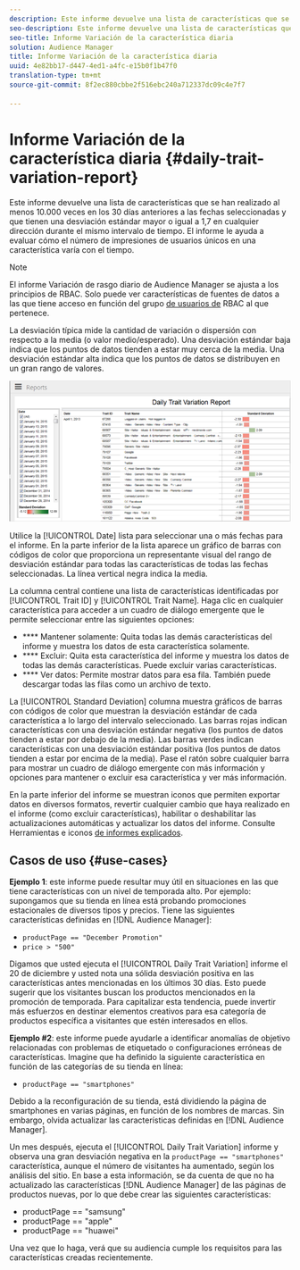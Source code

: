 ```yaml
---
description: Este informe devuelve una lista de características que se han realizado al menos 10.000 veces en los 30 días anteriores a las fechas seleccionadas y que tienen una desviación estándar mayor o igual a 1,7 en cualquier dirección durante el mismo intervalo de tiempo. El informe le ayuda a evaluar cómo el número de impresiones de usuarios únicos en una característica varía con el tiempo.
seo-description: Este informe devuelve una lista de características que se han realizado al menos 10.000 veces en los 30 días anteriores a las fechas seleccionadas y que tienen una desviación estándar mayor o igual a 1,7 en cualquier dirección durante el mismo intervalo de tiempo. El informe le ayuda a evaluar cómo el número de impresiones de usuarios únicos en una característica varía con el tiempo.
seo-title: Informe Variación de la característica diaria
solution: Audience Manager
title: Informe Variación de la característica diaria
uuid: 4e82bb17-d447-4ed1-a4fc-e15b0f1b47f0
translation-type: tm+mt
source-git-commit: 8f2ec880cbbe2f516ebc240a712337dc09c4e7f7

---
```



# Informe Variación de la característica diaria {#daily-trait-variation-report}

Este informe devuelve una lista de características que se han realizado al menos 10.000 veces en los 30 días anteriores a las fechas seleccionadas y que tienen una desviación estándar mayor o igual a 1,7 en cualquier dirección durante el mismo intervalo de tiempo. El informe le ayuda a evaluar cómo el número de impresiones de usuarios únicos en una característica varía con el tiempo.

>[!NOTE]
>
>El informe Variación de rasgo diario de Audience Manager se ajusta a los principios de RBAC. Solo puede ver características de fuentes de datos a las que tiene acceso en función del grupo [de usuarios de](/help/using/features/administration/administration-overview.md) RBAC al que pertenece.

La desviación típica mide la cantidad de variación o dispersión con respecto a la media (o valor medio/esperado). Una desviación estándar baja indica que los puntos de datos tienden a estar muy cerca de la media. Una desviación estándar alta indica que los puntos de datos se distribuyen en un gran rango de valores.

![](assets/daily_trait_variation.png)

Utilice la [!UICONTROL Date] lista para seleccionar una o más fechas para el informe. En la parte inferior de la lista aparece un gráfico de barras con códigos de color que proporciona un representante visual del rango de desviación estándar para todas las características de todas las fechas seleccionadas. La línea vertical negra indica la media.

La columna central contiene una lista de características identificadas por [!UICONTROL Trait ID] y [!UICONTROL Trait Name]. Haga clic en cualquier característica para acceder a un cuadro de diálogo emergente que le permite seleccionar entre las siguientes opciones:

* **** Mantener solamente: Quita todas las demás características del informe y muestra los datos de esta característica solamente.
* **** Excluir: Quita esta característica del informe y muestra los datos de todas las demás características. Puede excluir varias características.
* **** Ver datos: Permite mostrar datos para esa fila. También puede descargar todas las filas como un archivo de texto.

La [!UICONTROL Standard Deviation] columna muestra gráficos de barras con códigos de color que muestran la desviación estándar de cada característica a lo largo del intervalo seleccionado. Las barras rojas indican características con una desviación estándar negativa (los puntos de datos tienden a estar por debajo de la media). Las barras verdes indican características con una desviación estándar positiva (los puntos de datos tienden a estar por encima de la media). Pase el ratón sobre cualquier barra para mostrar un cuadro de diálogo emergente con más información y opciones para mantener o excluir esa característica y ver más información.

En la parte inferior del informe se muestran iconos que permiten exportar datos en diversos formatos, revertir cualquier cambio que haya realizado en el informe (como excluir características), habilitar o deshabilitar las actualizaciones automáticas y actualizar los datos del informe. Consulte Herramientas e iconos [de informes explicados](../../reporting/dynamic-reports/interactive-report-technology.md#icons-tools-explained).

## Casos de uso {#use-cases}

**Ejemplo 1**: este informe puede resultar muy útil en situaciones en las que tiene características con un nivel de temporada alto. Por ejemplo: supongamos que su tienda en línea está probando promociones estacionales de diversos tipos y precios. Tiene las siguientes características definidas en [!DNL Audience Manager]:

* `productPage == "December Promotion"`
* `price > "500"`

Digamos que usted ejecuta el [!UICONTROL Daily Trait Variation] informe el 20 de diciembre y usted nota una sólida desviación positiva en las características antes mencionadas en los últimos 30 días. Esto puede sugerir que los visitantes buscan los productos mencionados en la promoción de temporada. Para capitalizar esta tendencia, puede invertir más esfuerzos en destinar elementos creativos para esa categoría de productos específica a visitantes que estén interesados en ellos.

**Ejemplo #2**: este informe puede ayudarle a identificar anomalías de objetivo relacionadas con problemas de etiquetado o configuraciones erróneas de características. Imagine que ha definido la siguiente característica en función de las categorías de su tienda en línea:

* `productPage == "smartphones"`

Debido a la reconfiguración de su tienda, está dividiendo la página de smartphones en varias páginas, en función de los nombres de marcas. Sin embargo, olvida actualizar las características definidas en [!DNL Audience Manager].

Un mes después, ejecuta el [!UICONTROL Daily Trait Variation] informe y observa una gran desviación negativa en la `productPage == "smartphones"` característica, aunque el número de visitantes ha aumentado, según los análisis del sitio. En base a esta información, se da cuenta de que no ha actualizado las características [!DNL Audience Manager] de las páginas de productos nuevas, por lo que debe crear las siguientes características:

* productPage == "samsung"
* productPage == "apple"
* productPage == "huawei"

Una vez que lo haga, verá que su audiencia cumple los requisitos para las características creadas recientemente.
